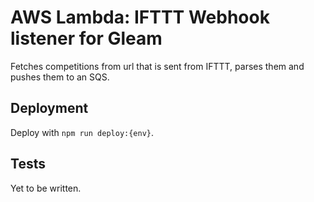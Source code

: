 # AWS Lambda: IFTTT Webhook listener for Gleam

Fetches competitions from url that is sent from IFTTT, parses them and pushes them to an SQS.

## Deployment
Deploy with `npm run deploy:{env}`.

## Tests
Yet to be written.
